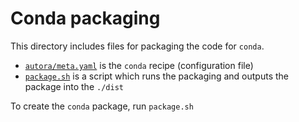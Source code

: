 # Conda packaging

This directory includes files for packaging the code for `conda`.
- [`autora/meta.yaml`](./autora/meta.yaml) is the `conda` recipe (configuration file)
- [`package.sh`](./package.sh) is a script which runs the packaging and outputs the package into the `./dist`

To create the `conda` package, run `package.sh`
